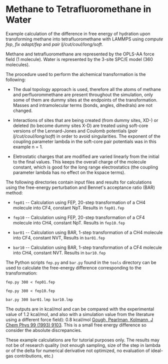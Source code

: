 Methane to Tetrafluoromethane in Water
======================================

Example calculation of the difference in free energy of hydration upon
transforming methane into tetrafluoromethane with LAMMPS using
*compute fep*, *fix adapt/fep* and *pair lj/cut/coul/long/soft*.

Methane and tetrafluoromethane are represented by the OPLS-AA force
field (1 molecule). Water is represented by the 3-site SPC/E model
(360 molecules).

The procedure used to perform the alchemical transformation is the
following:

* The dual topology approach is used, therefore all the atoms of
  methane and perfluorommethane are present throughout the simulation,
  only some of them are dummy sites at the endpoints of the
  transformation. Masses and intramolecular terms (bonds, angles, dihedrals)
  are not changed.

* Interactions of sites that are being created (from dummy sites, XD-) or
  deleted (to become dummy sites X-D) are treated using soft-core versions
  of the Lennard-Jones and Coulomb potentials (*pair
  lj/cut/coul/long/soft*) in order to avoid singularities. The
  exponent of the coupling parameter lambda in the soft-core pair
  potentials was in this example n = 1.

* Eletrostatic charges that are modified are varied linearly from the
  initial to the final values. This keeps the overall charge of the
  molecule constant, which is good for the long range electrostatics
  (the coupling parameter lambda has no effect on the kspace terms).

The following directories contain input files and results for
calculations using the free-energy perturbation and Bennet's acceptance
ratio (BAR) method:

* `fep01` -- Calculation using FEP, 20-step transformation of a CH4
  molecule into CF4, constant NpT. Results in `fep01.fep`

* `fep10` -- Calculation using FEP, 20-step transformation of a
  CF4 molecule into CH4, constant NpT. Results in `fep10.fep`

* `bar01` -- Calculation using BAR, 1-step transformation of a CH4
  molecule into CF4, constant NVT, Results in `bar01.fep`

* `bar10` -- Calculation using BAR, 1-step transformation of a
  CF4 molecule into CH4, constant NVT. Results in `bar10.fep`

The Python scripts `fep.py` and  `bar.py` found in the `tools` directory
can be used to calculate the free-energy difference corresponding to the
transformation:

    fep.py 300 < fep01.fep

    fep.py 300 < fep10.fep

    bar.py 300 bar01.lmp bar10.lmp

The outputs are in kcal/mol and can be compared with the experimental
value of 1.2 kcal/mol, and also with a simulation value from the literature
using a different force field): 0.8 kcal/mol
[Gough, Pearlman, Kolmann, J Chem Phys 99 (1993) 9103](https://doi.org/10.1063/1.465525).
This is a small free energy difference so consider the absolute discrepancies.

These example calculations are for tutorial purposes only. The results
may not be of research quality (not enough sampling, size of the step
in lambda or of the delta for numerical derivative not optimized, no
evaluation of ideal-gas contributions, etc.)
